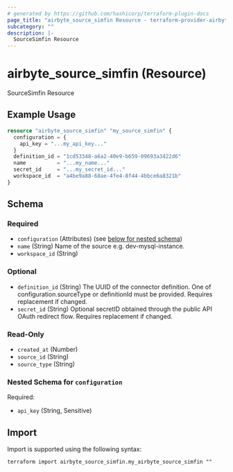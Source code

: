 ```yaml
---
# generated by https://github.com/hashicorp/terraform-plugin-docs
page_title: "airbyte_source_simfin Resource - terraform-provider-airbyte"
subcategory: ""
description: |-
  SourceSimfin Resource
---
```


# airbyte_source_simfin (Resource)

SourceSimfin Resource

## Example Usage

```terraform
resource "airbyte_source_simfin" "my_source_simfin" {
  configuration = {
    api_key = "...my_api_key..."
  }
  definition_id = "1cd53348-a6a2-40e9-b659-09693a3422d6"
  name          = "...my_name..."
  secret_id     = "...my_secret_id..."
  workspace_id  = "a4be9a88-68ae-4fe4-8f44-4bbce6a8321b"
}
```

<!-- schema generated by tfplugindocs -->
## Schema

### Required

- `configuration` (Attributes) (see [below for nested schema](#nestedatt--configuration))
- `name` (String) Name of the source e.g. dev-mysql-instance.
- `workspace_id` (String)

### Optional

- `definition_id` (String) The UUID of the connector definition. One of configuration.sourceType or definitionId must be provided. Requires replacement if changed.
- `secret_id` (String) Optional secretID obtained through the public API OAuth redirect flow. Requires replacement if changed.

### Read-Only

- `created_at` (Number)
- `source_id` (String)
- `source_type` (String)

<a id="nestedatt--configuration"></a>
### Nested Schema for `configuration`

Required:

- `api_key` (String, Sensitive)

## Import

Import is supported using the following syntax:

```shell
terraform import airbyte_source_simfin.my_airbyte_source_simfin ""
```
